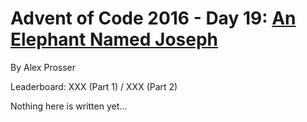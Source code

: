 # Advent of Code 2016 - Day 19: [An Elephant Named Joseph](https://adventofcode.com/2016/day/19)
By Alex Prosser

Leaderboard: XXX (Part 1) / XXX (Part 2)

Nothing here is written yet...